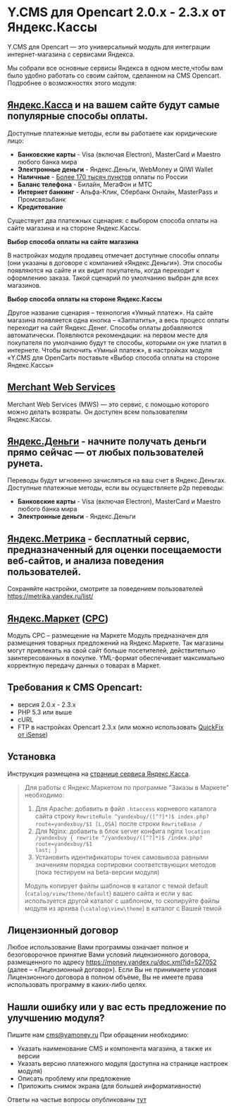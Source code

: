 # Y.CMS для Opencart 2.0.x - 2.3.x от Яндекс.Кассы
Y.CMS для Opencart — это универсальный модуль для интеграции интернет-магазина с сервисами Яндекса.

Мы собрали все основные сервисы Яндекса в одном месте,чтобы вам было удобно работать со своим сайтом, сделанном на CMS Opencart. Подробнее о возможностях этого модуля:

## [Яндекс.Касса](http://kassa.yandex.ru/) и на вашем сайте будут самые популярные способы оплаты.
Доступные платежные методы, если вы работаете как юридические лицо:

* **Банковские карты** -  Visa (включая Electron), MasterCard и Maestro любого банка мира
* **Электронные деньги** - Яндекс.Деньги, WebMoney и QIWI Wallet
* **Наличные** - [Более 170 тысяч пунктов](https://money.yandex.ru/pay/doc.xml?id=526209) оплаты по России
* **Баланс телефона** - Билайн, МегаФон и МТС
* **Интернет банкинг** - Альфа-Клик, Сбербанк Онлайн, MasterPass и Промсвязьбанк
* **Кредитование**

Существует два платежных сценария: с выбором способа оплаты на сайте магазина и на стороне Яндекс.Кассы. 

**Выбор способа оплаты на сайте магазина** 

 В настройках модуля продавец отмечает доступные способы оплаты (они указаны в договоре с компанией «Яндекс.Деньги»). Эти способы появляются на сайте и их видит покупатель, когда переходит к оформлению заказа. Такой сценарий по умолчанию выбран для всех магазинов. 

**Выбор способа оплаты на стороне Яндекс.Кассы**

 Другое название сценария – технология «Умный платеж». На сайте магазина появляется одна кнопка – «Заплатить», а весь процесс оплаты переходит на сайт Яндекс.Денег. 
Способы оплаты добавляются автоматически. Появляются рекомендации: на первом месте для покупателя по умолчанию будут те способы, которыми он уже платил в интернете. 
Чтобы включить «Умный платеж», в настройках модуля «Y.CMS для OpenCart» поставьте «Выбор способа оплаты на стороне Яндекс.Кассы»

## [Merchant Web Services](https://tech.yandex.ru/money/doc/payment-solution/payment-management/payment-management-about-docpage/)
Merchant Web Services (MWS) — это сервис, с помощью которого можно делать возвраты. Он доступен всем пользователям Яндекс.Кассы. 

## [Яндекс.Деньги](https://money.yandex.ru/) - начните получать деньги прямо сейчас — от любых пользователей рунета.
Переводы будут мгновенно зачисляться на ваш счет в Яндекс.Деньгах.
Доступные платежные методы, если вы осуществляете p2p переводы:

* **Банковские карты** -  Visa (включая Electron), MasterCard и Maestro любого банка мира
* **Электронные деньги** - Яндекс.Деньги

## [Яндекс.Метрика](https://metrika.yandex.ru/) - бесплатный сервис, предназначенный для оценки посещаемости веб-сайтов, и анализа поведения пользователей.
Сохраняйте настройки, смотрите за поведением пользователей https://metrika.yandex.ru/list/

## [Яндекс.Маркет](http://market.yandex.ru/) ([CPC](http://welcome.advertising.yandex.ru/market/))
Модуль СРС – размещение на Маркете
Модуль предназначен для размещения товарных предложений на Яндекс.Маркете. Так магазины могут привлекать на свой сайт больше посетителей, действительно заинтересованных в покупке. YML-формат обеспечивает максимально корректную передачу данных о товарах в Маркет.

## Требования к CMS Opencart:
* версия 2.0.х - 2.3.x
* PHP 5.3 или выше
* cURL
* FTP в настройках Opencart 2.3.x (или можно использовать [QuickFix от iSense](https://www.opencart.com/index.php?route=marketplace/extension/info&member_token=B9Ikn7L8B41h1OwoZkRSNsuMEckpCHfs&extension_id=18892)) 

## Установка
Инструкция размещена на [странице сервиса Яндекс.Касса](https://kassa.yandex.ru/files/manual_y.cms_opencart2.pdf).

> Для работы с Яндекс.Маркетом по программе "Заказы в Маркете" необходимо: 
> 1. Для Apache: добавить в файл `.htaccess` корневого каталога сайта строку `RewriteRule ^yandexbuy/([^?]*)$ index.php?route=yandexbuy/$1 [L,QSA]` после строки `RewriteBase /`  
> 2. Для Nginx: добавить в блок server конфига nginx <code>location /yandexbuy {  rewrite ^/yandexbuy/([^?]*)$ /index.php?route=yandexbuy/$1 last; } </code>
> 3. Установить идентификаторы точек самовывоза равными значениям порядка сортировки соответствующих методов (пока тестируем на beta-версии модуля)
>
> Модуль копирует файлы шаблонов в каталог с темой default (`catalog/view/theme/default`) вашего сайта и если у вас используется другой каталог с шаблоном, то скопируйте файлы модуля из архива (`\catalog\view\theme`) в каталог с Вашей темой

## Лицензионный договор
Любое использование Вами программы означает полное и безоговорочное принятие Вами условий лицензионного договора, размещенного по адресу https://money.yandex.ru/doc.xml?id=527052 (далее – «Лицензионный договор»). Если Вы не принимаете условия Лицензионного договора в полном объёме, Вы не имеете права использовать программу в каких-либо целях.

## Нашли ошибку или у вас есть предложение по улучшению модуля?
Пишите нам cms@yamoney.ru
При обращении необходимо:
* Указать наименование CMS и компонента магазина, а также их версии
* Указать версию платежного модуля (доступна на странице настроек модуля)
* Описать проблему или предложение
* Приложить снимок экрана (для большей информативности)

Ответы на частые вопросы опубликованы [тут](https://github.com/yandex-money/yandex-money-cms-opencart2/blob/master/FAQ.md)
